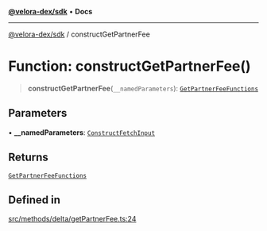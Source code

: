 [**@velora-dex/sdk**](../README.md) • **Docs**

***

[@velora-dex/sdk](../globals.md) / constructGetPartnerFee

# Function: constructGetPartnerFee()

> **constructGetPartnerFee**(`__namedParameters`): [`GetPartnerFeeFunctions`](../type-aliases/GetPartnerFeeFunctions.md)

## Parameters

• **\_\_namedParameters**: [`ConstructFetchInput`](../interfaces/ConstructFetchInput.md)

## Returns

[`GetPartnerFeeFunctions`](../type-aliases/GetPartnerFeeFunctions.md)

## Defined in

[src/methods/delta/getPartnerFee.ts:24](https://github.com/VeloraDEX/paraswap-sdk/blob/feat/velora/src/methods/delta/getPartnerFee.ts#L24)
